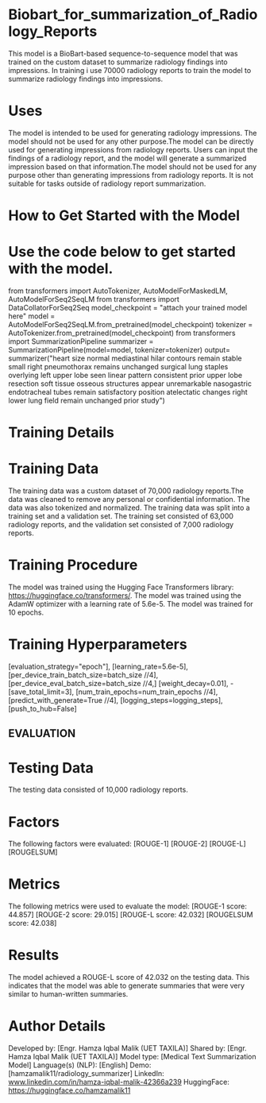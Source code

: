 # Biobart_for_summarization_of_Radiology_Reports

This model is a BioBart-based sequence-to-sequence model that was trained on the custom dataset to summarize radiology findings into impressions. In training i use 70000 radiology reports to train the model to summarize radiology findings into impressions.


# Uses
The model is intended to be used for generating radiology impressions. The model should not be used for any other purpose.The model can be directly used for generating impressions from radiology reports. Users can input the findings of a radiology report, and the model will generate a summarized impression based on that information.The model should not be used for any purpose other than generating impressions from radiology reports. It is not suitable for tasks outside of radiology report summarization.


# How to Get Started with the Model
# Use the code below to get started with the model. 
from transformers import AutoTokenizer, AutoModelForMaskedLM, AutoModelForSeq2SeqLM from transformers import DataCollatorForSeq2Seq
model_checkpoint = "attach your trained model here"
model = AutoModelForSeq2SeqLM.from_pretrained(model_checkpoint) tokenizer = AutoTokenizer.from_pretrained(model_checkpoint) from transformers import SummarizationPipeline
summarizer = SummarizationPipeline(model=model, tokenizer=tokenizer)
output= summarizer("heart size normal mediastinal hilar contours remain stable small right pneumothorax remains unchanged surgical lung staples overlying left upper lobe seen linear pattern consistent prior upper lobe resection soft tissue osseous structures appear unremarkable nasogastric endotracheal tubes remain satisfactory position atelectatic changes right lower lung field remain unchanged prior study")

# Training Details
# Training Data
The training data was a custom dataset of 70,000 radiology reports.The data was cleaned to remove any personal or confidential information. The data was also tokenized and normalized. The training data was split into a training set and a validation set. The training set consisted of 63,000 radiology reports, and the validation set consisted of 7,000 radiology reports.

# Training Procedure
The model was trained using the Hugging Face Transformers library: https://huggingface.co/transformers/. The model was trained using the AdamW optimizer with a learning rate of 5.6e-5. The model was trained for 10 epochs.

# Training Hyperparameters
[evaluation_strategy="epoch"], 
[learning_rate=5.6e-5], 
[per_device_train_batch_size=batch_size //4], 
[per_device_eval_batch_size=batch_size //4,] 
[weight_decay=0.01], -[save_total_limit=3], 
[num_train_epochs=num_train_epochs //4], 
[predict_with_generate=True //4], 
[logging_steps=logging_steps], 
[push_to_hub=False]

##  EVALUATION
# Testing Data
The testing data consisted of 10,000 radiology reports.

# Factors
The following factors were evaluated: 
[ROUGE-1] [ROUGE-2] [ROUGE-L] [ROUGELSUM]

# Metrics
The following metrics were used to evaluate the model: 
 [ROUGE-1 score: 44.857] 
 [ROUGE-2 score: 29.015] 
 [ROUGE-L score: 42.032] 
 [ROUGELSUM score: 42.038]

# Results
The model achieved a ROUGE-L score of 42.032 on the testing data. This indicates that the model was able to generate summaries that were very similar to human-written summaries.

# Author Details
Developed by: [Engr. Hamza Iqbal Malik (UET TAXILA)]
Shared by:  [Engr. Hamza Iqbal Malik (UET TAXILA)]
Model type: [Medical Text Summarization Model]
Language(s) (NLP): [English]
Demo: [hamzamalik11/radiology_summarizer]
LinkedIn: www.linkedin.com/in/hamza-iqbal-malik-42366a239
HuggingFace: https://huggingface.co/hamzamalik11
